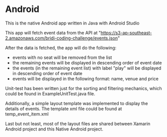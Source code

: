 # Android
This is the native Android app written in Java with Android Studio

This app will fetch event data from the API at "https://s3-ap-southeast-2.amazonaws.com/bridj-coding-challenge/events.json" 

After the data is fetched, the app will do the following:
- events with no seat will be removed from the list
- the remaining events will be displayed in descending order of event date
- the events (in the remaining event list) with label "play" will be displayed in descending order of event date
- events will be displayed in the following format: name, venue and price

Unit-test has been written just for the sorting and filtering mechanics, which could be found in ExampleUnitTest.java file.

Additionally, a simple layout template was implemented to display the details of events. The template xml file could be found at temp_event_item.xml

Last but not least, most of the layout files are shared between Xamarin Android project and this Native Android project.